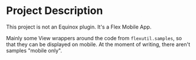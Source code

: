 # Project Description

This project is not an Equinox plugin. It's a Flex Mobile App.

Mainly some View wrappers around the code from ``flexutil.samples``, so that they can be displayed on mobile. At the moment of writing, there aren't samples "mobile only".
